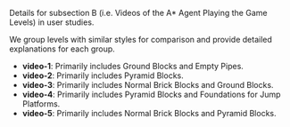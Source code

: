 
Details for subsection B (i.e. Videos of the A* Agent Playing the Game Levels) in user studies.

We group levels with similar styles for comparison and provide detailed explanations for each group.  

- **video-1**: Primarily includes Ground Blocks and Empty Pipes.  
- **video-2**: Primarily includes Pyramid Blocks.  
- **video-3**: Primarily includes Normal Brick Blocks and Ground Blocks.  
- **video-4**: Primarily includes Pyramid Blocks and Foundations for Jump Platforms.  
- **video-5**: Primarily includes Normal Brick Blocks and Pyramid Blocks.
